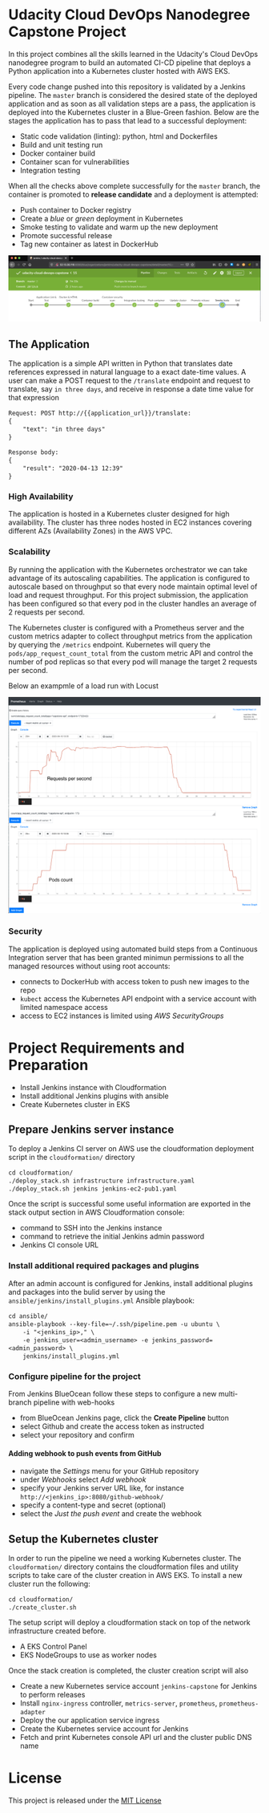 # Udacity Cloud DevOps Nanodegree Capstone Project
In this project combines all the skills learned in the Udacity's Cloud DevOps nanodegree program to build
an automated CI-CD pipeline that deploys a Python application into a Kubernetes cluster hosted with AWS EKS.

Every code change pushed into this repository is validated by a Jenkins pipeline. 
The `master` branch is considered the desired state of the deployed application and as soon as all validation steps
are a pass, the application is deployed into the Kubernetes cluster in a Blue-Green fashion.
Below are the stages the application has to pass that lead to a successful deployment:

- Static code validation (linting): python, html and Dockerfiles
- Build and unit testing run
- Docker container build
- Container scan for vulnerabilities
- Integration testing

When all the checks above complete successfully for the `master` branch, the container is promoted to **release candidate**
and a deployment is attempted:

- Push container to Docker registry
- Create a *blue* or *green* deployment in Kubernetes
- Smoke testing to validate and warm up the new deployment
- Promote successful release
- Tag new container as latest in DockerHub

![successful build](img/successful_build.png)


## The Application

The application is a simple API written in Python that translates date references expressed in natural language to
a exact date-time values. A user can make a POST request to the `/translate` endpoint and request to translate, say 
`in three days`, and receive in response a date time value for that expression

```
Request: POST http://{{application_url}}/translate:
{
	"text": "in three days"
}
```

```
Response body:
{
    "result": "2020-04-13 12:39"
}
```


### High Availability

The application is hosted in a Kubernetes cluster designed for high availability. The cluster has three nodes hosted in EC2 instances
covering different AZs (Availability Zones) in the AWS VPC.


### Scalability

By running the application with the Kubernetes orchestrator we can take advantage of its autoscaling capabilities. 
The application is configured to autoscale based on throughput so that every node maintain optimal level of load and request throughput.
For this project submission, the application has been configured so that every pod in the cluster handles an average of 2 requests per second.

The Kubernetes cluster is configured with a Prometheus server and the custom metrics adapter to collect throughput metrics from the application 
by querying the `/metrics` endpoint. Kubernetes will query the `pods/app_request_count_total` from the custom metric API and control the number of
pod replicas so that every pod will manage the target 2 requests per second.

Below an exampmle of a load run with Locust

![horizontal autoscaling](img/horizontal_autoscaling.png)

### Security

The application is deployed using automated build steps from a Continuous Integration server that has been granted minimun permissions to all
the managed resources without using root accounts:

- connects to DockerHub with access token to push new images to the repo
- `kubect` access the Kubernetes API endpoint with a service account with limited namespace access
- access to EC2 instances is limited using *AWS SecurityGroups*


# Project Requirements and Preparation

- Install Jenkins instance with Cloudformation
- Install additional Jenkins plugins with ansible
- Create Kubernetes cluster in EKS

## Prepare Jenkins server instance

To deploy a Jenkins CI server on AWS use the cloudformation deployment script in the `cloudformation/` directory

```
cd cloudformation/
./deploy_stack.sh infrastructure infrastructure.yaml
./deploy_stack.sh jenkins jenkins-ec2-pub1.yaml
```

Once the script is successful some useful information are exported in the stack output section in AWS Cloudformation console:
- command to SSH into the Jenkins instance
- command to retrieve the initial Jenkins admin password
- Jenkins CI console URL

### Install additional required packages and plugins

After an admin account is configured for Jenkins, install additional plugins and packages into the bulid server by using the `ansible/jenkins/install_plugins.yml` Ansible playbook:

```
cd ansible/
ansible-playbook --key-file=~/.ssh/pipeline.pem -u ubuntu \
    -i "<jenkins_ip>," \
    -e jenkins_user=<admin_username> -e jenkins_password=<admin_password> \
    jenkins/install_plugins.yml
```

### Configure pipeline for the project

From Jenkins BlueOcean follow these steps to configure a new multi-branch pipeline with web-hooks

- from BlueOcean Jenkins page, click the **Create Pipeline** button
- select Github and create the access token as instructed
- select your repository and confirm

#### Adding webhook to push events from GitHub

- navigate the *Settings* menu for your GitHub repository
- under *Webhooks* select *Add webhook*
- specify your Jenkins server URL like, for instance `http://<jenkins_ip>:8080/github-webhook/`
- specify a content-type and secret (optional)
- select the *Just the push event* and create the webhook


## Setup the Kubernetes cluster

In order to run the pipeline we need a working Kubernetes cluster. The `cloudformation/` directory contains the cloudformation files and
utility scripts to take care of the cluster creation in AWS EKS.
To install a new cluster run the following: 
```
cd cloudformation/
./create_cluster.sh
```

The setup script will deploy a cloudformation stack on top of the network infrastructure created before. 
- A EKS Control Panel
- EKS NodeGroups to use as worker nodes

Once the stack creation is completed, the cluster creation script will also
- Create a new Kubernetes service account `jenkins-capstone` for Jenkins to perform releases
- Install `nginx-ingress` controller, `metrics-server`, `prometheus`, `prometheus-adapter`
- Deploy the our application service ingress
- Create the Kubernetes service account for Jenkins
- Fetch and print Kubernetes console API url and the cluster public DNS name


# License
This project is released under the [MIT License](LICENSE.md)
